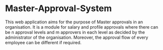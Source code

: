 # Master-Approval-System
This web application aims for the purpose of Master approvals in an organisation. It is a module for salary and profile approvals where there can be n approval levels and m approvers in each level as decided by the administrator of the organisation. Moreover, the approval flow of every employee can be different if required.
